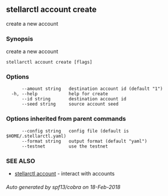 ## stellarctl account create

create a new account

### Synopsis


create a new account

```
stellarctl account create [flags]
```

### Options

```
      --amount string   destination account id (default "1")
  -h, --help            help for create
      --id string       destination account id
      --seed string     source account seed 
```

### Options inherited from parent commands

```
      --config string   config file (default is $HOME/.stellarctl.yaml)
      --format string   output format (default "yaml")
      --testnet         use the testnet
```

### SEE ALSO
* [stellarctl account](stellarctl_account.md)	 - interact with accounts

###### Auto generated by spf13/cobra on 18-Feb-2018
